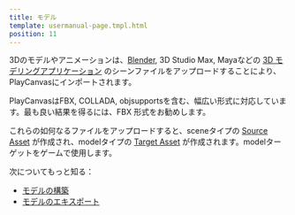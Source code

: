 ```yaml
---
title: モデル
template: usermanual-page.tmpl.html
position: 11
---
```


3Dのモデルやアニメーションは、[Blender][2], 3D Studio Max, Mayaなどの [3D モデリングアプリケーション][1] のシーンファイルをアップロードすることにより、PlayCanvasにインポートされます。

PlayCanvasはFBX, COLLADA, objsupportsを含む、幅広い形式に対応しています。最も良い結果を得るには、FBX 形式をお勧めします。

これらの如何なるファイルをアップロードすると、sceneタイプの [Source Asset][3] が作成され、modelタイプの [Target Asset][4] が作成されます。modelターゲットをゲームで使用します。

次についてもっと知る：

* [モデルの構築][5]
* [モデルのエキスポート][6]

[1]: /user-manual/assets/models/building
[2]: https://www.blender.org/
[3]: /user-manual/glossary#source-asset
[4]: /user-manual/glossary#target-asset
[5]: /user-manual/assets/models/building
[6]: /user-manual/assets/models/exporting

